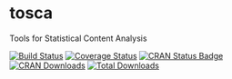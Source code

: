 # tosca
Tools for Statistical Content Analysis

[![Build Status](https://travis-ci.org/Docma-TU/tosca.svg?branch=master)](https://travis-ci.org/Docma-TU/tosca) 
[![Coverage Status](https://coveralls.io/repos/github/Docma-TU/tosca/badge.svg?branch=master)](https://coveralls.io/github/Docma-TU/tosca?branch=master)
[![CRAN Status Badge](http://www.r-pkg.org/badges/version/tosca)](https://CRAN.R-project.org/package=tosca)
[![CRAN Downloads](http://cranlogs.r-pkg.org/badges/tosca)](https://CRAN.R-project.org/package=tosca)
[![Total Downloads](https://cranlogs.r-pkg.org/badges/grand-total/tosca?color=orange)](https://CRAN.R-project.org/package=tosca)
